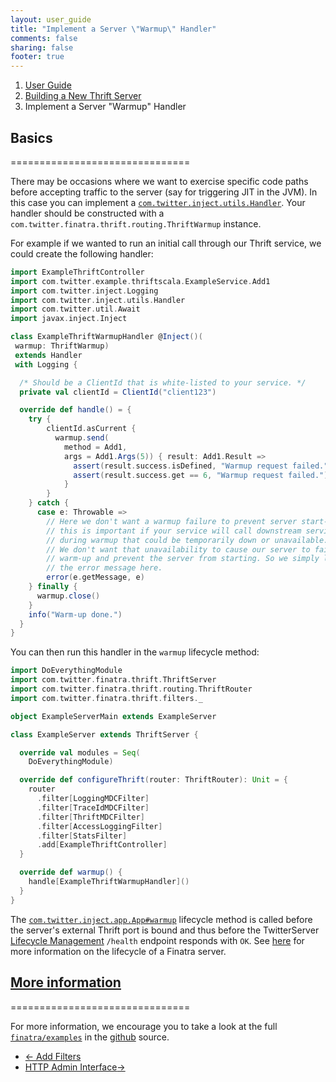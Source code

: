 ```yaml
---
layout: user_guide
title: "Implement a Server \"Warmup\" Handler"
comments: false
sharing: false
footer: true
---
```


<ol class="breadcrumb">
  <li><a href="/finatra/user-guide">User Guide</a></li>
  <li><a href="/finatra/user-guide/build-new-thrift-server">Building a New Thrift Server</a></li>
  <li class="active">Implement a Server "Warmup" Handler</li>
</ol>

## Basics
===============================

There may be occasions where we want to exercise specific code paths before accepting traffic to the server (say for triggering JIT in the JVM). In this case you can implement a [`com.twitter.inject.utils.Handler`](https://github.com/twitter/finatra/blob/develop/inject/inject-utils/src/main/scala/com/twitter/inject/utils/Handler.scala). Your handler should be constructed with a `com.twitter.finatra.thrift.routing.ThriftWarmup` instance.

For example if we wanted to run an initial call through our Thrift service, we could create the following handler:

```scala
import ExampleThriftController
import com.twitter.example.thriftscala.ExampleService.Add1
import com.twitter.inject.Logging
import com.twitter.inject.utils.Handler
import com.twitter.util.Await
import javax.inject.Inject

class ExampleThriftWarmupHandler @Inject()(
 warmup: ThriftWarmup)
 extends Handler
 with Logging {

  /* Should be a ClientId that is white-listed to your service. */
  private val clientId = ClientId("client123")

  override def handle() = {
    try {
        clientId.asCurrent {
          warmup.send(
            method = Add1,
            args = Add1.Args(5)) { result: Add1.Result =>
              assert(result.success.isDefined, "Warmup request failed.")
              assert(result.success.get == 6, "Warmup request failed.")
            }
        }
    } catch {
      case e: Throwable =>
        // Here we don't want a warmup failure to prevent server start-up --
        // this is important if your service will call downstream services
        // during warmup that could be temporarily down or unavailable.
        // We don't want that unavailability to cause our server to fail
        // warm-up and prevent the server from starting. So we simply log
        // the error message here.
        error(e.getMessage, e)
    } finally {
      warmup.close()
    }
    info("Warm-up done.")
  }
}
```
<div></div>

You can then run this handler in the `warmup` lifecycle method:

```scala
import DoEverythingModule
import com.twitter.finatra.thrift.ThriftServer
import com.twitter.finatra.thrift.routing.ThriftRouter
import com.twitter.finatra.thrift.filters._

object ExampleServerMain extends ExampleServer

class ExampleServer extends ThriftServer {

  override val modules = Seq(
    DoEverythingModule)

  override def configureThrift(router: ThriftRouter): Unit = {
    router
      .filter[LoggingMDCFilter]
      .filter[TraceIdMDCFilter]
      .filter[ThriftMDCFilter]
      .filter[AccessLoggingFilter]
      .filter[StatsFilter]
      .add[ExampleThriftController]
  }

  override def warmup() {
    handle[ExampleThriftWarmupHandler]()
  }
}
```
<div></div>


The [`com.twitter.inject.app.App#warmup`](https://github.com/twitter/finatra/blob/develop/inject/inject-app/src/main/scala/com/twitter/inject/app/App.scala#L122) lifecycle method is called before the server's external Thrift port is bound and thus before the TwitterServer [Lifecycle Management](http://twitter.github.io/twitter-server/Features.html#lifecycle-management) `/health` endpoint responds with `OK`. See [here](/finatra/user-guide/getting-started#lifecycle) for more information on the lifecycle of a Finatra server.

## <a class="anchor" name="more-information" href="#more-information">More information</a>
===============================

For more information, we encourage you to take a look at the full [`finatra/examples`](https://github.com/twitter/finatra/tree/master/examples) in the [github](https://github.com/twitter/finatra) source.

<nav>
  <ul class="pager">
    <li class="previous"><a href="/finatra/user-guide/build-new-thrift-server/filter.html"><span aria-hidden="true">&larr;</span>&nbsp;Add&nbsp;Filters</a></li>
    <li class="next"><a href="/finatra/user-guide/admin-http-interface">HTTP&nbsp;Admin&nbsp;Interface<span aria-hidden="true">&rarr;</span></a></li>
  </ul>
</nav>
